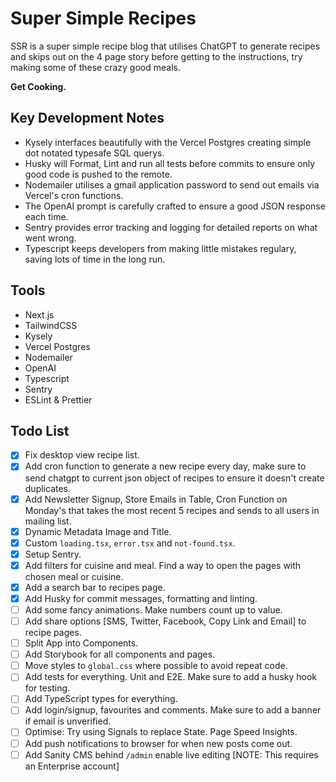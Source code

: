 # Super Simple Recipes

SSR is a super simple recipe blog that utilises ChatGPT to generate recipes and skips out on the 4 page story before getting to the instructions, try making some of these crazy good meals.

**Get Cooking.**

## Key Development Notes

- Kysely interfaces beautifully with the Vercel Postgres creating simple dot notated typesafe SQL querys.
- Husky will Format, Lint and run all tests before commits to ensure only good code is pushed to the remote.
- Nodemailer utilises a gmail application password to send out emails via Vercel's cron functions.
- The OpenAI prompt is carefully crafted to ensure a good JSON response each time.
- Sentry provides error tracking and logging for detailed reports on what went wrong.
- Typescript keeps developers from making little mistakes regulary, saving lots of time in the long run.

## Tools

- Next.js
- TailwindCSS
- Kysely
- Vercel Postgres
- Nodemailer
- OpenAI
- Typescript
- Sentry
- ESLint & Prettier

## Todo List

- [x] Fix desktop view recipe list.
- [x] Add cron function to generate a new recipe every day, make sure to send chatgpt to current json object of recipes to ensure it doesn't create duplicates.
- [x] Add Newsletter Signup, Store Emails in Table, Cron Function on Monday's that takes the most recent 5 recipes and sends to all users in mailing list.
- [x] Dynamic Metadata Image and Title.
- [x] Custom `loading.tsx`, `error.tsx` and `not-found.tsx`.
- [x] Setup Sentry.
- [x] Add filters for cuisine and meal. Find a way to open the pages with chosen meal or cuisine.
- [x] Add a search bar to recipes page.
- [x] Add Husky for commit messages, formatting and linting.
- [ ] Add some fancy animations. Make numbers count up to value.
- [ ] Add share options [SMS, Twitter, Facebook, Copy Link and Email] to recipe pages.
- [ ] Split App into Components.
- [ ] Add Storybook for all components and pages.
- [ ] Move styles to `global.css` where possible to avoid repeat code.
- [ ] Add tests for everything. Unit and E2E. Make sure to add a husky hook for testing.
- [ ] Add TypeScript types for everything.
- [ ] Add login/signup, favourites and comments. Make sure to add a banner if email is unverified.
- [ ] Optimise: Try using Signals to replace State. Page Speed Insights.
- [ ] Add push notifications to browser for when new posts come out.
- [ ] Add Sanity CMS behind `/admin` enable live editing [NOTE: This requires an Enterprise account]
